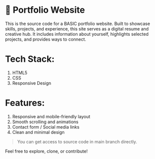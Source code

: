 # 📁 Portfolio Website
This is the source code for a BASIC portfolio website. Built to showcase skills, projects, and experience, this site serves as a digital resume and creative hub. It includes information about yourself, highlights selected projects, and provides ways to connect.
# Tech Stack:
1. HTML5
2. CSS
3. Responsive Design
# Features:
1. Responsive and mobile-friendly layout
2. Smooth scrolling and animations
3. Contact form / Social media links
4. Clean and minimal design

> You can get access to source code in main branch directly.

Feel free to explore, clone, or contribute!

